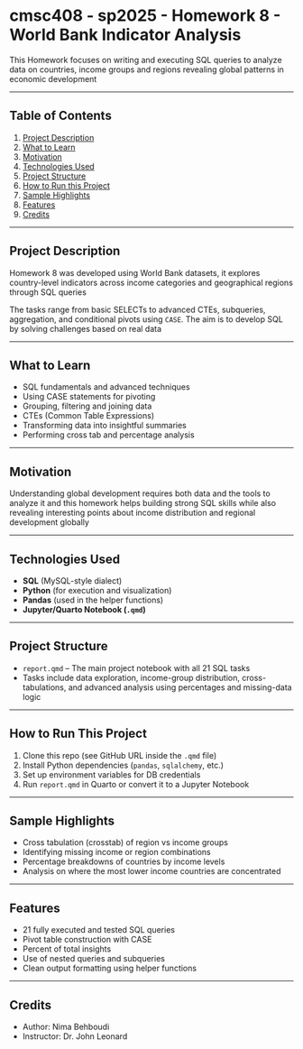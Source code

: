 # cmsc408 - sp2025 - Homework 8 - World Bank Indicator Analysis

This Homework focuses on writing and executing SQL queries to analyze data on countries, income groups and regions revealing global patterns in economic development

---

## Table of Contents

1. [Project Description](#project-description)  
2. [What to Learn](#what-to-learn)
3. [Motivation](#motivation)
4. [Technologies Used](#technologies-used)
5. [Project Structure](#project-structure)
6. [How to Run this Project](#how-to-run-this-project)  
7. [Sample Highlights](#sample-highlights)  
8. [Features](#features)  
9. [Credits](#credits)

---

## Project Description

Homework 8 was developed using World Bank datasets, it explores country-level indicators across income categories and geographical regions through SQL queries

The tasks range from basic SELECTs to advanced CTEs, subqueries, aggregation, and conditional pivots using `CASE`. The aim is to develop SQL by solving challenges based on real data

---

## What to Learn

- SQL fundamentals and advanced techniques  
- Using CASE statements for pivoting  
- Grouping, filtering and joining data  
- CTEs (Common Table Expressions)  
- Transforming data into insightful summaries  
- Performing cross tab and percentage analysis  

---

## Motivation

Understanding global development requires both data and the tools to analyze it and this homework helps building strong SQL skills while also revealing interesting points about income distribution and regional development globally

---

## Technologies Used

- **SQL** (MySQL-style dialect)  
- **Python** (for execution and visualization)  
- **Pandas** (used in the helper functions)  
- **Jupyter/Quarto Notebook (`.qmd`)**

---

## Project Structure

- `report.qmd` – The main project notebook with all 21 SQL tasks  
- Tasks include data exploration, income-group distribution, cross-tabulations, and advanced analysis using percentages and missing-data logic  

---

## How to Run This Project

1. Clone this repo (see GitHub URL inside the `.qmd` file)  
2. Install Python dependencies (`pandas`, `sqlalchemy`, etc.)  
3. Set up environment variables for DB credentials
4. Run `report.qmd` in Quarto or convert it to a Jupyter Notebook  

---

## Sample Highlights

- Cross tabulation (crosstab) of region vs income groups  
- Identifying missing income or region combinations  
- Percentage breakdowns of countries by income levels  
- Analysis on where the most lower income countries are concentrated  

---

## Features

- 21 fully executed and tested SQL queries  
- Pivot table construction with CASE  
- Percent of total insights  
- Use of nested queries and subqueries  
- Clean output formatting using helper functions  

---

## Credits

- Author: Nima Behboudi 
- Instructor: Dr. John Leonard
